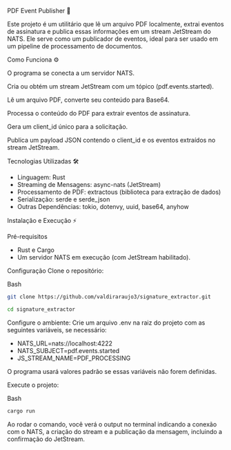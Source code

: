 PDF Event Publisher 🚀

Este projeto é um utilitário que lê um arquivo PDF localmente, extrai eventos de assinatura e publica essas informações em um stream JetStream do NATS. 
Ele serve como um publicador de eventos, ideal para ser usado em um pipeline de processamento de documentos.

Como Funciona ⚙️

O programa se conecta a um servidor NATS.

Cria ou obtém um stream JetStream com um tópico (pdf.events.started).

Lê um arquivo PDF, converte seu conteúdo para Base64.

Processa o conteúdo do PDF para extrair eventos de assinatura.

Gera um client_id único para a solicitação.

Publica um payload JSON contendo o client_id e os eventos extraídos no stream JetStream.

Tecnologias Utilizadas 🛠️
- Linguagem: Rust
- Streaming de Mensagens: async-nats (JetStream)
- Processamento de PDF: extractous (biblioteca para extração de dados)
- Serialização: serde e serde_json
- Outras Dependências: tokio, dotenvy, uuid, base64, anyhow

Instalação e Execução ⚡

Pré-requisitos
- Rust e Cargo
- Um servidor NATS em execução (com JetStream habilitado).

Configuração
Clone o repositório:

Bash
```bash
git clone https://github.com/valdiraraujo3/signature_extractor.git

cd signature_extractor
```
Configure o ambiente:
Crie um arquivo .env na raiz do projeto com as seguintes variáveis, se necessário:

- NATS_URL=nats://localhost:4222
- NATS_SUBJECT=pdf.events.started
- JS_STREAM_NAME=PDF_PROCESSING

O programa usará valores padrão se essas variáveis não forem definidas.

Execute o projeto:

Bash
```bash
cargo run
```
Ao rodar o comando, você verá o output no terminal indicando a conexão com o NATS, a criação do stream e a publicação da mensagem, incluindo a confirmação do JetStream.
